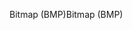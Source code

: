 <span data-ttu-id="88d0e-101">Bitmap (BMP)</span><span class="sxs-lookup"><span data-stu-id="88d0e-101">Bitmap (BMP)</span></span>